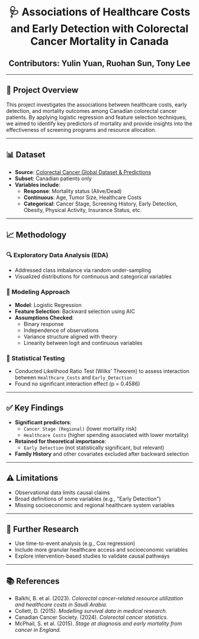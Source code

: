 
<h1 align="center">🩺 Associations of Healthcare Costs and Early Detection with Colorectal Cancer Mortality in Canada</h1>


<h2 align="center">Contributors: Yulin Yuan, Ruohan Sun, Tony Lee</h2>

---

## 📌 Project Overview

This project investigates the associations between healthcare costs, early detection, and mortality outcomes among Canadian colorectal cancer patients. By applying logistic regression and feature selection techniques, we aimed to identify key predictors of mortality and provide insights into the effectiveness of screening programs and resource allocation.

---

## 📊 Dataset

- **Source**: [Colorectal Cancer Global Dataset & Predictions](https://www.students.cs.ubc.ca/~cs-304/resources/javascript-oracle-resources/node-setup.html)
- **Subset**: Canadian patients only  
- **Variables include**:
  - **Response**: Mortality status (Alive/Dead)
  - **Continuous**: Age, Tumor Size, Healthcare Costs
  - **Categorical**: Cancer Stage, Screening History, Early Detection, Obesity, Physical Activity, Insurance Status, etc.

---

## 📈 Methodology

### 🔍 Exploratory Data Analysis (EDA)
- Addressed class imbalance via random under-sampling
- Visualized distributions for continuous and categorical variables

### 🧮 Modeling Approach
- **Model**: Logistic Regression  
- **Feature Selection**: Backward selection using AIC  
- **Assumptions Checked**:
  - Binary response
  - Independence of observations
  - Variance structure aligned with theory
  - Linearity between logit and continuous variables

### 🔬 Statistical Testing
- Conducted Likelihood Ratio Test (Wilks' Theorem) to assess interaction between `Healthcare_Costs` and `Early_Detection`
- Found no significant interaction effect (p = 0.4586)

---

## ✅ Key Findings

- **Significant predictors**:
  - `Cancer Stage (Regional)` (lower mortality risk)
  - `Healthcare Costs` (higher spending associated with lower mortality)
- **Retained for theoretical importance**:
  - `Early Detection` (not statistically significant, but relevant)
- **Family History** and other covariates excluded after backward selection

---

## ⚠️ Limitations

- Observational data limits causal claims
- Broad definitions of some variables (e.g., "Early Detection")
- Missing socioeconomic and regional healthcare system variables

---

## 🔭 Further Research

- Use time-to-event analysis (e.g., Cox regression)
- Include more granular healthcare access and socioeconomic variables
- Explore intervention-based studies to validate causal pathways

---

## 📚 References

- Balkhi, B. et al. (2023). *Colorectal cancer-related resource utilization and healthcare costs in Saudi Arabia.*  
- Collett, D. (2015). *Modelling survival data in medical research.*  
- Canadian Cancer Society. (2024). *Colorectal cancer statistics.*  
- McPhail, S. et al. (2015). *Stage at diagnosis and early mortality from cancer in England.*
